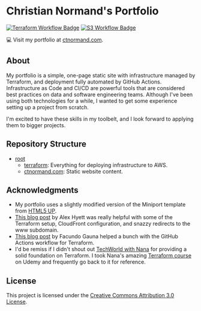 # Christian Normand's Portfolio

[![Terraform Workflow Badge](https://github.com/ctnormand1/ctnormand.com/actions/workflows/terraform.yaml/badge.svg?event=push)](https://github.com/ctnormand1/ctnormand.com/actions/workflows/terraform.yaml)
[![S3 Workflow Badge](https://github.com/ctnormand1/ctnormand.com/actions/workflows/s3.yaml/badge.svg)](https://github.com/ctnormand1/ctnormand.com/actions/workflows/s3.yaml)

:computer: Visit my portfolio at [ctnormand.com](https://www.ctnormand.com).

## About

My portfolio is a simple, one-page static site with infrastructure managed by Terraform, and deployment fully automated by GitHub Actions. Infrastructure as Code and CI/CD are powerful tools that are considered best practices on data and software engineering teams. Although I've been using both technologies for a while, I wanted to get some experience setting up a project from scratch.

I'm excited to have these skills in my toolbelt, and I look forward to applying them to bigger projects.

## Repository Structure

- [root](https://github.com/ctnormand1/ctnormand.com)
  - [terraform](https://github.com/ctnormand1/ctnormand.com/tree/main/terraform): Everything for deploying infrastructure to AWS.
  - [ctnormand.com](https://github.com/ctnormand1/ctnormand.com/tree/main/ctnormand.com): Static website content.

## Acknowledgments

- My portfolio uses a slightly modified version of the Miniport template from [HTML5 UP](https://html5up.net/).
- [This blog post](https://www.alexhyett.com/terraform-s3-static-website-hosting/) by Alex Hyett was really helpful with some of the Terraform setup, CloudFront configuration, and snazzy redirects to the www subdomain.
- [This blog post](https://gaunacode.com/deploying-terraform-at-scale-with-github-actions) by Facundo Gauna helped a bunch with the GitHub Actions workflow for Terraform.
- I'd be remiss if I didn't shout out [TechWorld with Nana](https://www.techworld-with-nana.com/) for providing a solid foundation on Terraform. I took Nana's amazing [Terraform course](https://www.udemy.com/course/complete-terraform-course-beginner-to-advanced/) on Udemy and frequently go back to it for reference.

## License

This project is licensed under the [Creative Commons Attribution 3.0 License](https://creativecommons.org/licenses/by/3.0/).
